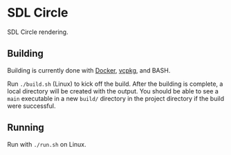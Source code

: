 # SDL Circle
SDL Circle rendering.

## Building
Building is currently done with [Docker](https://docs.docker.com/get-started/), [vcpkg](https://github.com/microsoft/vcpkg), and BASH.

Run `./build.sh` (Linux) to kick off the build.
After the building is complete, a local directory will be created with the output.
You should be able to see a `main` executable in a new `build/` directory in the project directory if the build were successful.

## Running
Run with `./run.sh` on Linux.
